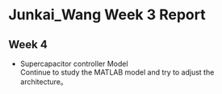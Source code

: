 Junkai_Wang Week 3 Report
==========

Week 4
---------
*  Supercapacitor controller Model <br>
Continue to study the MATLAB model and try to adjust the architecture。



